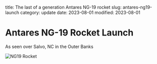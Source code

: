 title: The last of a generation Antares NG-19 rocket
slug: antares-ng19-launch
category: update
date: 2023-08-01
modified: 2023-08-01

# Antares NG-19 Rocket Launch

As seen over Salvo, NC in the Outer Banks

![NG19 Rocket]({static}/images/2023/IMG_3093.jpeg)
